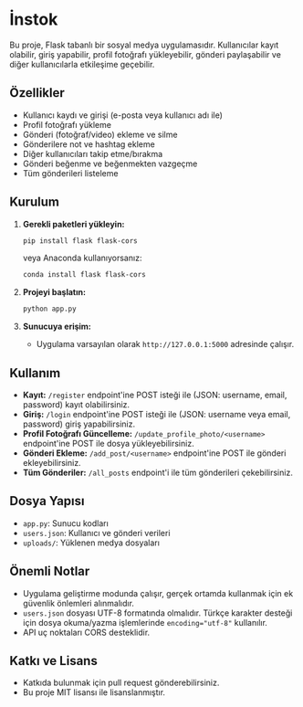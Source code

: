 # İnstok

Bu proje, Flask tabanlı bir sosyal medya uygulamasıdır. Kullanıcılar kayıt olabilir, giriş yapabilir, profil fotoğrafı yükleyebilir, gönderi paylaşabilir ve diğer kullanıcılarla etkileşime geçebilir.

## Özellikler

- Kullanıcı kaydı ve girişi (e-posta veya kullanıcı adı ile)
- Profil fotoğrafı yükleme
- Gönderi (fotoğraf/video) ekleme ve silme
- Gönderilere not ve hashtag ekleme
- Diğer kullanıcıları takip etme/bırakma
- Gönderi beğenme ve beğenmekten vazgeçme
- Tüm gönderileri listeleme

## Kurulum

1. **Gerekli paketleri yükleyin:**

   ```bash
   pip install flask flask-cors
   ```

   veya Anaconda kullanıyorsanız:

   ```bash
   conda install flask flask-cors
   ```

2. **Projeyi başlatın:**

   ```bash
   python app.py
   ```

3. **Sunucuya erişim:**
   - Uygulama varsayılan olarak `http://127.0.0.1:5000` adresinde çalışır.

## Kullanım

- **Kayıt:** `/register` endpoint'ine POST isteği ile (JSON: username, email, password) kayıt olabilirsiniz.
- **Giriş:** `/login` endpoint'ine POST isteği ile (JSON: username veya email, password) giriş yapabilirsiniz.
- **Profil Fotoğrafı Güncelleme:** `/update_profile_photo/<username>` endpoint'ine POST ile dosya yükleyebilirsiniz.
- **Gönderi Ekleme:** `/add_post/<username>` endpoint'ine POST ile gönderi ekleyebilirsiniz.
- **Tüm Gönderiler:** `/all_posts` endpoint'i ile tüm gönderileri çekebilirsiniz.

## Dosya Yapısı

- `app.py`: Sunucu kodları
- `users.json`: Kullanıcı ve gönderi verileri
- `uploads/`: Yüklenen medya dosyaları

## Önemli Notlar

- Uygulama geliştirme modunda çalışır, gerçek ortamda kullanmak için ek güvenlik önlemleri alınmalıdır.
- `users.json` dosyası UTF-8 formatında olmalıdır. Türkçe karakter desteği için dosya okuma/yazma işlemlerinde `encoding="utf-8"` kullanılır.
- API uç noktaları CORS desteklidir.

## Katkı ve Lisans

- Katkıda bulunmak için pull request gönderebilirsiniz.
- Bu proje MIT lisansı ile lisanslanmıştır.
